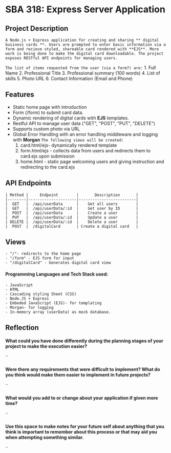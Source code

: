 # SBA 318: Express Server Application

## Project Description
`A Node.js + Express application for creating and sharing ** digital business cards **. Users are prompted to enter basic information via a form and recieve styled, shareable card rendered with **EJS**. More work is being done to make the digital card downloadable. The project exposes RESTful API endpoints for managing users.`

`The list of items requested from the user (via a form?) are:`
    1. Full Name
    2. Professional Title
    3. Professional summary (100 words)
    4. List of skills
    5. Photo URL
    6. Contact Information (Email and Phone)

## Features
 - Static home page with introduction
 - Form (/form) to submit card data.
 - Dynamic rendering of digital cards with **EJS** templates.
 - Restful API to manage user data ("GET", "POST", "PUT", "DELETE")
 - Supports custom photo via URL
 - Global Error Handling with an error handling middleware and logging with **Morgan**
`The following views will be created:`
    1. card.html/ejs- dynamically rendered template
    2. form.html/ejs - collects data from users and redirects them to card.ejs upon submission
    3. home.html - static page welcoming users and giving instruction and redirecting to the card.ejs

## API Endpoints
    | Method |     Endpoint        |       Description       |
    |--------|---------------------|-------------------------|
    |  GET   |  /api/userData      |    Get all users        |
    |  GET   |  /api/userData/:id  |    Get user by ID       |
    |  POST  |  /api/userData      |    Create a user        |
    |  PUT   |  /api/userData/:id  |    Update a user        |
    | DELETE |  /api/userData/:id  |    Delete a user        |
    |  POST  |  /digitalCard       | Create a digital card   |

## Views
    - "/"- redirects to the home page
    - "/form" - EJS form for input
    - "/digitalCard" - Generates digital card view

#### Programming Languages and Tech Stack used:
    - JavaScript
    - HTML
    - Cascading styling Sheet (CSS) 
    - Node.JS + Express
    - Embeded JavaScript (EJS)- for templating
    - Morgan- for logging
    - In-memory array (userData) as mock database.

## Reflection

 #### What could you have done differently during the planning stages of your project to make the execution easier?
``

 #### Were there any requirements that were difficult to implement? What do you think would make them easier to implement in future projects?
``

 #### What would you add to or change about your application if given more time?
``

 #### Use this space to make notes for your future self about anything that you think is important to remember about this process or that may aid you when attempting something similar.
``
